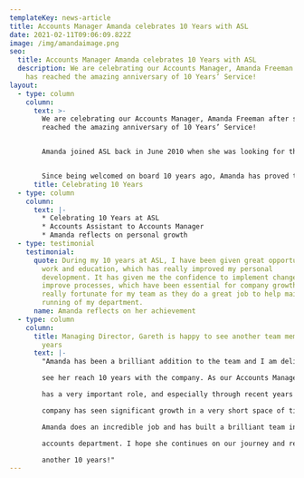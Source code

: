 ```yaml
---
templateKey: news-article
title: Accounts Manager Amanda celebrates 10 Years with ASL
date: 2021-02-11T09:06:09.822Z
image: /img/amandaimage.png
seo:
  title: Accounts Manager Amanda celebrates 10 Years with ASL
  description: We are celebrating our Accounts Manager, Amanda Freeman after she
    has reached the amazing anniversary of 10 Years’ Service!
layout:
  - type: column
    column:
      text: >-
        We are celebrating our Accounts Manager, Amanda Freeman after she has
        reached the amazing anniversary of 10 Years’ Service!


        Amanda joined ASL back in June 2010 when she was looking for the right company to progress in her passion in Accounting.


        Since being welcomed on board 10 years ago, Amanda has proved to be a very valuable member of the team after growing her Accounting portfolio of Qualifications. These include; Advanced Diploma in Accounting Level 3, and Professional Diploma in Accounting Level 4. This development and commitment to grow her knowledge landed her with a well-deserved promotion to Accounts Manager.
      title: Celebrating 10 Years
  - type: column
    column:
      text: |-
        * Celebrating 10 Years at ASL
        * Accounts Assistant to Accounts Manager
        * Amanda reflects on personal growth
  - type: testimonial
    testimonial:
      quote: During my 10 years at ASL, I have been given great opportunities both in
        work and education, which has really improved my personal
        development. It has given me the confidence to implement changes and
        improve processes, which have been essential for company growth. I feel
        really fortunate for my team as they do a great job to help maintain the
        running of my department.
      name: Amanda reflects on her achievement
  - type: column
    column:
      title: Managing Director, Gareth is happy to see another team member reach 10
        years
      text: |-
        "Amanda has been a brilliant addition to the team and I am delighted to

        see her reach 10 years with the company. As our Accounts Manager, she

        has a very important role, and especially through recent years where the

        company has seen significant growth in a very short space of time.

        Amanda does an incredible job and has built a brilliant team in the

        accounts department. I hope she continues on our journey and reaches

        another 10 years!"
---
```

